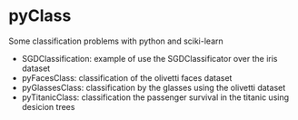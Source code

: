 # pyClass

Some classification problems with python and sciki-learn

  - SGDClassification: example of use the SGDClassificator over the iris dataset
  - pyFacesClass: classification of the olivetti faces dataset
  - pyGlassesClass: classification by the glasses using the olivetti dataset
  - pyTitanicClass: classification the passenger survival in the titanic using desicion trees
  
